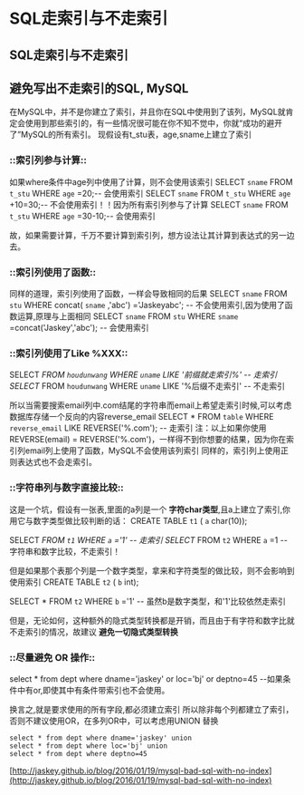 # SQL走索引与不走索引

## SQL走索引与不走索引

## 避免写出不走索引的SQL, MySQL

在MySQL中，并不是你建立了索引，并且你在SQL中使用到了该列，MySQL就肯定会使用到那些索引的，有一些情况很可能在你不知不觉中，你就“成功的避开了”MySQL的所有索引。 现假设有t\_stu表，age,sname上建立了索引

### ::索引列参与计算::

如果where条件中age列中使用了计算，则不会使用该索引 SELECT `sname` FROM `t_stu` WHERE `age` =20;-- 会使用索引 SELECT `sname` FROM `t_stu` WHERE `age` +10=30;-- 不会使用索引！！因为所有索引列参与了计算 SELECT `sname` FROM `t_stu` WHERE `age` =30-10;-- 会使用索引

故，如果需要计算，千万不要计算到索引列，想方设法让其计算到表达式的另一边去。

### ::索引列使用了函数::

同样的道理，索引列使用了函数，一样会导致相同的后果 SELECT `sname` FROM `stu` WHERE concat\( `sname` ,'abc'\) ='Jaskeyabc'; -- 不会使用索引,因为使用了函数运算,原理与上面相同 SELECT `sname` FROM `stu` WHERE `sname` =concat\('Jaskey','abc'\); -- 会使用索引

### ::索引列使用了Like %XXX::

SELECT  _FROM `houdunwang` WHERE `uname` LIKE '前缀就走索引%' -- 走索引 SELECT_  FROM `houdunwang` WHERE `uname` LIKE '%后缀不走索引' -- 不走索引

所以当需要搜索email列中.com结尾的字符串而email上希望走索引时候,可以考虑数据库存储一个反向的内容reverse\_email SELECT \* FROM `table` WHERE `reverse_email` LIKE REVERSE\('%.com'\); -- 走索引 注：以上如果你使用REVERSE\(email\) = REVERSE\('%.com'\)，一样得不到你想要的结果，因为你在索引列email列上使用了函数，MySQL不会使用该列索引 同样的，索引列上使用正则表达式也不会走索引。

### ::字符串列与数字直接比较::

这是一个坑，假设有一张表,里面的a列是一个 **字符char类型**,且a上建立了索引,你用它与数字类型做比较判断的话： CREATE TABLE `t1` \( `a` char\(10\)\);

SELECT  _FROM `t1` WHERE `a` ='1' -- 走索引 SELECT_  FROM `t2` WHERE `a` =1 -- 字符串和数字比较，不走索引！

但是如果那个表那个列是一个数字类型，拿来和字符类型的做比较，则不会影响到使用索引 CREATE TABLE `t2` \( `b` int\);

SELECT \* FROM `t2` WHERE `b` ='1' -- 虽然b是数字类型，和'1'比较依然走索引

但是，无论如何，这种额外的隐式类型转换都是开销，而且由于有字符和数字比就不走索引的情况，故建议 **避免一切隐式类型转换**

### ::尽量避免 OR 操作::

select \* from dept where dname='jaskey' or loc='bj' or deptno=45 --如果条件中有or,即使其中有条件带索引也不会使用。

换言之,就是要求使用的所有字段,都必须建立索引 所以除非每个列都建立了索引，否则不建议使用OR，在多列OR中，可以考虑用UNION 替换

```text
select * from dept where dname='jaskey' union
select * from dept where loc='bj' union
select * from dept where deptno=45
```

[http://jaskey.github.io/blog/2016/01/19/mysql-bad-sql-with-no-index](http://jaskey.github.io/blog/2016/01/19/mysql-bad-sql-with-no-index)

